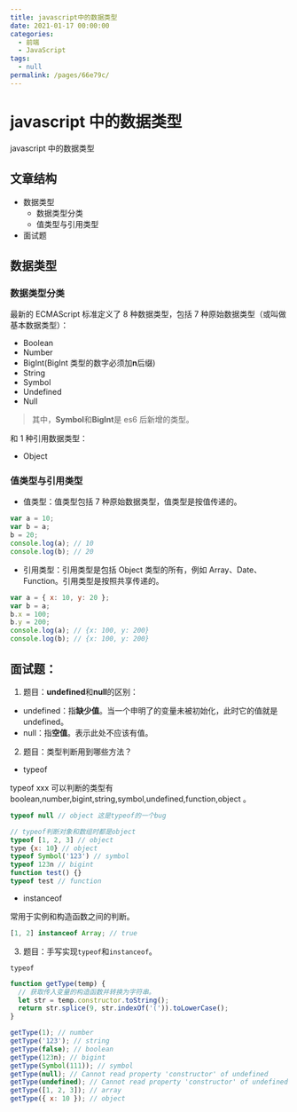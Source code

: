 ```yaml
---
title: javascript中的数据类型
date: 2021-01-17 00:00:00
categories:
  - 前端
  - JavaScript
tags:
  - null
permalink: /pages/66e79c/
---
```


# javascript 中的数据类型

javascript 中的数据类型

<!-- more -->

## 文章结构

- 数据类型
  - 数据类型分类
  - 值类型与引用类型
- 面试题

## 数据类型

### 数据类型分类

最新的 ECMAScript 标准定义了 8 种数据类型，包括 7 种原始数据类型（或叫做基本数据类型）：

- Boolean
- Number
- BigInt(BigInt 类型的数字必须加**n**后缀)
- String
- Symbol
- Undefined
- Null

> 其中，**Symbol**和**BigInt**是 es6 后新增的类型。

和 1 种引用数据类型：

- Object

### 值类型与引用类型

- 值类型：值类型包括 7 种原始数据类型，值类型是按值传递的。

```javascript
var a = 10;
var b = a;
b = 20;
console.log(a); // 10
console.log(b); // 20
```

- 引用类型：引用类型是包括 Object 类型的所有，例如 Array、Date、Function。引用类型是按照共享传递的。

```javascript
var a = { x: 10, y: 20 };
var b = a;
b.x = 100;
b.y = 200;
console.log(a); // {x: 100, y: 200}
console.log(b); // {x: 100, y: 200}
```

## 面试题：

1. 题目：**undefined**和**null**的区别：

- undefined：指**缺少值**。当一个申明了的变量未被初始化，此时它的值就是 undefined。
- null：指**空值**。表示此处不应该有值。

2. 题目：类型判断用到哪些方法？

- typeof

typeof xxx 可以判断的类型有 boolean,number,bigint,string,symbol,undefined,function,object 。

```javascript
typeof null // object 这是typeof的一个bug

// typeof判断对象和数组时都是object
typeof [1, 2, 3] // object
type {x: 10} // object
typeof Symbol('123') // symbol
typeof 123n // bigint
function test() {}
typeof test // function
```

- instanceof

常用于实例和构造函数之间的判断。

```javascript
[1, 2] instanceof Array; // true
```

3. 题目：手写实现`typeof`和`instanceof`。

`typeof`

```javascript
function getType(temp) {
  // 获取传入变量的构造函数并转换为字符串。
  let str = temp.constructor.toString();
  return str.splice(9, str.indexOf('(')).toLowerCase();
}

getType(1); // number
getType('123'); // string
getType(false); // boolean
getType(123n); // bigint
getType(Symbol(111)); // symbol
getType(null); // Cannot read property 'constructor' of undefined
getType(undefined); // Cannot read property 'constructor' of undefined
getType([1, 2, 3]); // array
getType({ x: 10 }); // object
```
